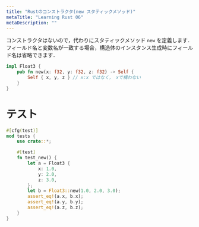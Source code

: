 ```yaml
---
title: "Rustのコンストラクタ(new スタティックメソッド)"
metaTitle: "Learning Rust 06"
metaDescription: ""
---
```


コンストラクタはないので，代わりにスタティックメソッド `new` を定義します．
フィールド名と変数名が一致する場合，構造体のインスタンス生成時にフィールド名は省略できます．
```rs
impl Float3 {
    pub fn new(x: f32, y: f32, z: f32) -> Self {
        Self { x, y, z } // x:x ではなく， xで構わない
    }
}
```

# テスト

```rs
#[cfg(test)]
mod tests {
    use crate::*;

    #[test]
    fn test_new() {
        let a = Float3 {
            x: 1.0,
            y: 2.0,
            z: 3.0,
        };
        let b = Float3::new(1.0, 2.0, 3.0);
        assert_eq!(a.x, b.x);
        assert_eq!(a.y, b.y);
        assert_eq!(a.z, b.z);
    }
}
```